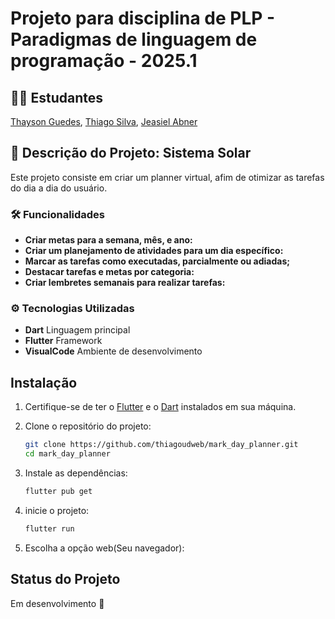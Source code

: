 # Projeto para disciplina de PLP - Paradigmas de linguagem de programação - 2025.1

## 👨‍💻 Estudantes

[Thayson Guedes](https://github.com/ThaysonScript), [Thiago Silva](https://github.com/thiagoudweb), [Jeasiel Abner](https://github.com/Jeasiel)

## 🚀 Descrição do Projeto: Sistema Solar

Este projeto consiste em criar um planner virtual, afim de otimizar as tarefas do dia a dia do usuário.

### 🛠️ Funcionalidades

- **Criar metas para a semana, mês, e ano:** 
- **Criar um planejamento de atividades para um dia específico:** 
- **Marcar as tarefas como executadas, parcialmente ou adiadas;** 
- **Destacar tarefas e metas por categoria:** 
- **Criar lembretes semanais para realizar tarefas:** 

### ⚙️ Tecnologias Utilizadas

- **Dart** Linguagem principal
- **Flutter** Framework
- **VisualCode** Ambiente de desenvolvimento

## Instalação

1. Certifique-se de ter o [Flutter](https://flutter.dev/) e o [Dart](https://dart.dev/) instalados em sua máquina.

2. Clone o repositório do projeto:

   ```bash
   git clone https://github.com/thiagoudweb/mark_day_planner.git
   cd mark_day_planner
   
3. Instale as dependências:
   
    ```bash
    flutter pub get

5. inicie o projeto:

    ```bash
    flutter run
    
6. Escolha a opção web(Seu navegador):



## Status do Projeto

Em desenvolvimento 🚧